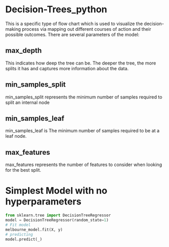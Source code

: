 # Decision-Trees_python
This is a specific type of flow chart which is used to visualize the decision-making process 
via mapping out different courses of action and their possible outcomes. There are several
parameters of the model:

## max_depth
This indicates how deep the tree can be. The deeper the tree, the more splits it has and captures more information about the data.

## min_samples_split
min_samples_split represents the minimum number of samples required to split an internal node

## min_samples_leaf
min_samples_leaf is The minimum number of samples required to be at a leaf node.

## max_features
max_features represents the number of features to consider when looking for the best split.

# Simplest Model with no hyperparameters

 ~~~ python
from sklearn.tree import DecisionTreeRegressor
model = DecisionTreeRegressor(random_state=1)
# Fit model
melbourne_model.fit(X, y)
# predicting
model.predict(_)
~~~
